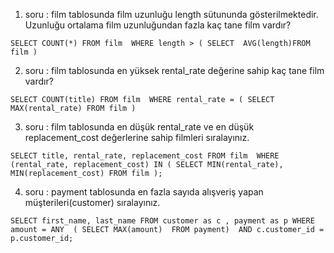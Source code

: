 1. soru : film tablosunda film uzunluğu length sütununda gösterilmektedir. Uzunluğu ortalama film uzunluğundan fazla kaç tane film vardır?

`` SELECT COUNT(*) FROM film 
WHERE length >
( SELECT  AVG(length)FROM film ) ``


2. soru : film tablosunda en yüksek rental_rate değerine sahip kaç tane film vardır?

`` SELECT COUNT(title) FROM film 
WHERE rental_rate =
( SELECT MAX(rental_rate) FROM film ) ``


3. soru : film tablosunda en düşük rental_rate ve en düşük replacement_cost değerlerine sahip filmleri sıralayınız.

`` SELECT title, rental_rate, replacement_cost FROM film 
WHERE (rental_rate, replacement_cost) IN
( SELECT MIN(rental_rate), MIN(replacement_cost) FROM film ); ``



4. soru : payment tablosunda en fazla sayıda alışveriş yapan müşterileri(customer) sıralayınız.


`` SELECT first_name, last_name FROM customer as c , payment as p
WHERE amount = ANY 
( SELECT MAX(amount)  FROM payment) 
AND c.customer_id = p.customer_id; ``